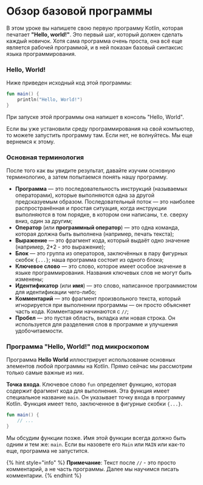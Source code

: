 # Обзор базовой программы

В этом уроке вы напишете свою первую программу Kotlin, которая печатает **"Hello, world!"**.
Это первый шаг, который должен сделать каждый новичок.
Хотя сама программа очень проста, она всё еще является рабочей программой,
и в ней показан базовый синтаксис языка программирования.

### Hello, World!

Ниже приведен исходный код этой программы:

```kotlin
fun main() {
    println("Hello, World!")
}
```

При запуске этой программы она напишет в консоль "Hello, World".

Если вы уже установили среду программирования на свой компьютер, то можете запустить программу там.
Если нет, не волнуйтесь. Мы еще вернемся к этому.

### Основная терминология

После того как вы увидите результат, давайте изучим основную терминологию, а затем попытаемся понять нашу программу.

* **Программа** — это последовательность инструкций (называемых операторами), которые выполняются одна за другой
  предсказуемым образом. Последовательный поток — это наиболее распространённая и простая ситуация, когда инструкции
  выполняются в том порядке, в котором они написаны, т.е. сверху вниз, один за другим;
* **Оператор** (или **программный оператор**) — это одна команда, которая должна быть выполнена (например, печать
  текста);
* **Выражение** — это фрагмент кода, который выдаёт одно значение (например, 2\*2 - это выражение);
* **Блок** — это группа из операторов, заключённых в пару фигурных скобок `{...}`; наша программа состоит из одного
  блока;
* **Ключевое слово** — это слово, которое имеет особое значение в языке программирования. Названия ключевых слов не
  могут быть изменены;
* **Идентификатор** (или **имя**) — это слово, написанное программистом для идентификации чего-либо;
* **Комментарий** — это фрагмент произвольного текста, который игнорируется при выполнении программы — он просто
  объясняет часть кода. Комментарии начинаются с `//`;
* **Пробел** — это пустая область, вкладка или новая строка. Он используется для разделения слов в программе и улучшения
  удобочитаемости.

### Программа "Hello, World!" под микроскопом

Программа **Hello World** иллюстрирует использование основных элементов любой программы на Kotlin.
Прямо сейчас мы рассмотрим только самые важные из них.

**Точка входа**. Ключевое слово `fun` определяет функцию, которая содержит фрагмент кода для выполнения.
Эта функция имеет специальное название `main`. Он указывает точку входа в программу Kotlin.
Функция имеет тело, заключенное в фигурные скобки `{...}`.

```kotlin
fun main() {
    // ...
}
```

Мы обсудим функции позже. Имя этой функции всегда должно быть одним и тем же: `main`.
Если вы назовете его `Main` или `MAIN` или как-то еще, программа не запустится.

{% hint style="info" %}
**Примечание**: Текст после `//` - это просто комментарий, а не часть программы.
Далее мы научимся писать комментарии.
{% endhint %}

